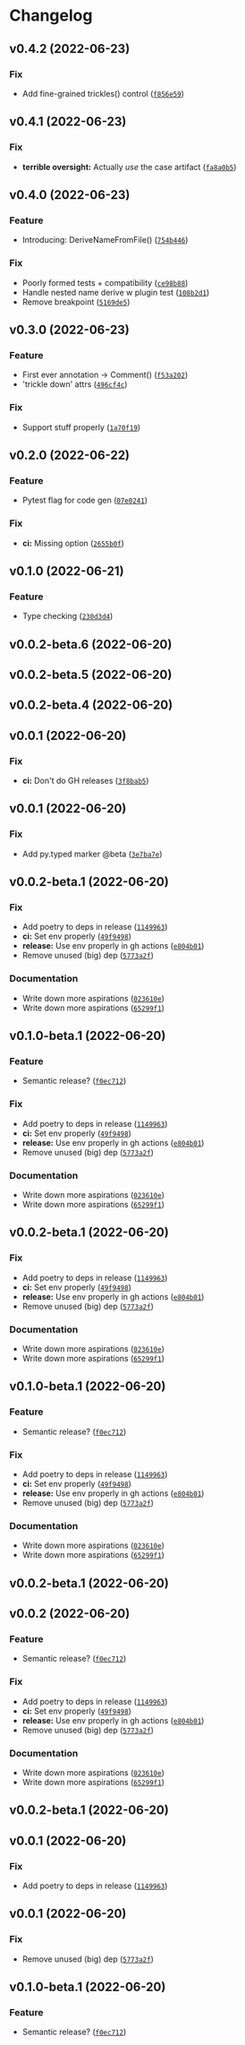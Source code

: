 # Changelog

<!--next-version-placeholder-->

## v0.4.2 (2022-06-23)
### Fix
* Add fine-grained trickles() control ([`f856e59`](https://github.com/ainsleymcgrath/pytest-embrace/commit/f856e59d2724fbc9d5cdd5e4b7e5fbdcb5ff5447))

## v0.4.1 (2022-06-23)
### Fix
* **terrible oversight:** Actually _use_ the case artifact ([`fa8a0b5`](https://github.com/ainsleymcgrath/pytest-embrace/commit/fa8a0b5ece0a7232155ca3ee7958105c183f90fe))

## v0.4.0 (2022-06-23)
### Feature
* Introducing: DeriveNameFromFile() ([`754b446`](https://github.com/ainsleymcgrath/pytest-embrace/commit/754b44607ac012fb66bffe19aa73951432656164))

### Fix
* Poorly formed tests + compatibility ([`ce98b88`](https://github.com/ainsleymcgrath/pytest-embrace/commit/ce98b88820f81d04d119080c055e1b28677bf3c8))
* Handle nested name derive w plugin test ([`108b2d1`](https://github.com/ainsleymcgrath/pytest-embrace/commit/108b2d1dd7e5ff903f2c4a580859c938e0e53b80))
* Remove breakpoint ([`5169de5`](https://github.com/ainsleymcgrath/pytest-embrace/commit/5169de502da3af786ea037a754526000f1f9f68b))

## v0.3.0 (2022-06-23)
### Feature
* First ever annotation -> Comment() ([`f53a202`](https://github.com/ainsleymcgrath/pytest-embrace/commit/f53a202124e037761a027522f8acca07db2741c6))
* 'trickle down' attrs ([`496cf4c`](https://github.com/ainsleymcgrath/pytest-embrace/commit/496cf4c8a8883252cc02fd0e5e41b73356579d28))

### Fix
* Support stuff properly ([`1a70f19`](https://github.com/ainsleymcgrath/pytest-embrace/commit/1a70f191c9f1e713f5bdea6e311e74d4998b0930))

## v0.2.0 (2022-06-22)
### Feature
* Pytest flag for code gen ([`07e0241`](https://github.com/ainsleymcgrath/pytest-embrace/commit/07e0241a184fd15eb1b73ab4fae1576493bd2a53))

### Fix
* **ci:** Missing option ([`2655b0f`](https://github.com/ainsleymcgrath/pytest-embrace/commit/2655b0f314d92dc07af74be02181b6ffd91cb6ed))

## v0.1.0 (2022-06-21)
### Feature
* Type checking ([`230d3d4`](https://github.com/ainsleymcgrath/pytest-embrace/commit/230d3d4302189c50234bab92ce0bfc0904159ddb))

## v0.0.2-beta.6 (2022-06-20)


## v0.0.2-beta.5 (2022-06-20)


## v0.0.2-beta.4 (2022-06-20)


## v0.0.1 (2022-06-20)
### Fix
* **ci:** Don't do GH releases ([`3f8bab5`](https://github.com/ainsleymcgrath/pytest-embrace/commit/3f8bab5aaf763e6ab9a0b6a6b7ac9be7470e37f6))

## v0.0.1 (2022-06-20)
### Fix
* Add py.typed marker @beta ([`3e7ba7e`](https://github.com/ainsleymcgrath/pytest-embrace/commit/3e7ba7e0b1183aa8c3ed903b8f534b38111226a6))

## v0.0.2-beta.1 (2022-06-20)
### Fix
* Add poetry to deps in release ([`1149963`](https://github.com/ainsleymcgrath/pytest-embrace/commit/114996333439810d8c3837a8c3f987c61ae39b96))
* **ci:** Set env properly ([`49f9498`](https://github.com/ainsleymcgrath/pytest-embrace/commit/49f9498bf13de4b59f9b419a15aa5e54dbb38511))
* **release:** Use env properly in gh actions ([`e804b01`](https://github.com/ainsleymcgrath/pytest-embrace/commit/e804b0174ad4d2be6bb5f458a9e01497207ca8d1))
* Remove unused (big) dep ([`5773a2f`](https://github.com/ainsleymcgrath/pytest-embrace/commit/5773a2ff650c585e4ab320f5e7b1386224bb4e0b))

### Documentation
* Write down more aspirations ([`023610e`](https://github.com/ainsleymcgrath/pytest-embrace/commit/023610ea274f97f34730162df2b3f51bbc9d7798))
* Write down more aspirations ([`65299f1`](https://github.com/ainsleymcgrath/pytest-embrace/commit/65299f16c0cf098fb37d16129d28b2fe49fc7974))

## v0.1.0-beta.1 (2022-06-20)
### Feature
* Semantic release? ([`f0ec712`](https://github.com/ainsleymcgrath/pytest-embrace/commit/f0ec7129d89885df404eec8cb474ad4d7d2d7790))

### Fix
* Add poetry to deps in release ([`1149963`](https://github.com/ainsleymcgrath/pytest-embrace/commit/114996333439810d8c3837a8c3f987c61ae39b96))
* **ci:** Set env properly ([`49f9498`](https://github.com/ainsleymcgrath/pytest-embrace/commit/49f9498bf13de4b59f9b419a15aa5e54dbb38511))
* **release:** Use env properly in gh actions ([`e804b01`](https://github.com/ainsleymcgrath/pytest-embrace/commit/e804b0174ad4d2be6bb5f458a9e01497207ca8d1))
* Remove unused (big) dep ([`5773a2f`](https://github.com/ainsleymcgrath/pytest-embrace/commit/5773a2ff650c585e4ab320f5e7b1386224bb4e0b))

### Documentation
* Write down more aspirations ([`023610e`](https://github.com/ainsleymcgrath/pytest-embrace/commit/023610ea274f97f34730162df2b3f51bbc9d7798))
* Write down more aspirations ([`65299f1`](https://github.com/ainsleymcgrath/pytest-embrace/commit/65299f16c0cf098fb37d16129d28b2fe49fc7974))

## v0.0.2-beta.1 (2022-06-20)
### Fix
* Add poetry to deps in release ([`1149963`](https://github.com/ainsleymcgrath/pytest-embrace/commit/114996333439810d8c3837a8c3f987c61ae39b96))
* **ci:** Set env properly ([`49f9498`](https://github.com/ainsleymcgrath/pytest-embrace/commit/49f9498bf13de4b59f9b419a15aa5e54dbb38511))
* **release:** Use env properly in gh actions ([`e804b01`](https://github.com/ainsleymcgrath/pytest-embrace/commit/e804b0174ad4d2be6bb5f458a9e01497207ca8d1))
* Remove unused (big) dep ([`5773a2f`](https://github.com/ainsleymcgrath/pytest-embrace/commit/5773a2ff650c585e4ab320f5e7b1386224bb4e0b))

### Documentation
* Write down more aspirations ([`023610e`](https://github.com/ainsleymcgrath/pytest-embrace/commit/023610ea274f97f34730162df2b3f51bbc9d7798))
* Write down more aspirations ([`65299f1`](https://github.com/ainsleymcgrath/pytest-embrace/commit/65299f16c0cf098fb37d16129d28b2fe49fc7974))

## v0.1.0-beta.1 (2022-06-20)
### Feature
* Semantic release? ([`f0ec712`](https://github.com/ainsleymcgrath/pytest-embrace/commit/f0ec7129d89885df404eec8cb474ad4d7d2d7790))

### Fix
* Add poetry to deps in release ([`1149963`](https://github.com/ainsleymcgrath/pytest-embrace/commit/114996333439810d8c3837a8c3f987c61ae39b96))
* **ci:** Set env properly ([`49f9498`](https://github.com/ainsleymcgrath/pytest-embrace/commit/49f9498bf13de4b59f9b419a15aa5e54dbb38511))
* **release:** Use env properly in gh actions ([`e804b01`](https://github.com/ainsleymcgrath/pytest-embrace/commit/e804b0174ad4d2be6bb5f458a9e01497207ca8d1))
* Remove unused (big) dep ([`5773a2f`](https://github.com/ainsleymcgrath/pytest-embrace/commit/5773a2ff650c585e4ab320f5e7b1386224bb4e0b))

### Documentation
* Write down more aspirations ([`023610e`](https://github.com/ainsleymcgrath/pytest-embrace/commit/023610ea274f97f34730162df2b3f51bbc9d7798))
* Write down more aspirations ([`65299f1`](https://github.com/ainsleymcgrath/pytest-embrace/commit/65299f16c0cf098fb37d16129d28b2fe49fc7974))

## v0.0.2-beta.1 (2022-06-20)


## v0.0.2 (2022-06-20)
### Feature
* Semantic release? ([`f0ec712`](https://github.com/ainsleymcgrath/pytest-embrace/commit/f0ec7129d89885df404eec8cb474ad4d7d2d7790))

### Fix
* Add poetry to deps in release ([`1149963`](https://github.com/ainsleymcgrath/pytest-embrace/commit/114996333439810d8c3837a8c3f987c61ae39b96))
* **ci:** Set env properly ([`49f9498`](https://github.com/ainsleymcgrath/pytest-embrace/commit/49f9498bf13de4b59f9b419a15aa5e54dbb38511))
* **release:** Use env properly in gh actions ([`e804b01`](https://github.com/ainsleymcgrath/pytest-embrace/commit/e804b0174ad4d2be6bb5f458a9e01497207ca8d1))
* Remove unused (big) dep ([`5773a2f`](https://github.com/ainsleymcgrath/pytest-embrace/commit/5773a2ff650c585e4ab320f5e7b1386224bb4e0b))

### Documentation
* Write down more aspirations ([`023610e`](https://github.com/ainsleymcgrath/pytest-embrace/commit/023610ea274f97f34730162df2b3f51bbc9d7798))
* Write down more aspirations ([`65299f1`](https://github.com/ainsleymcgrath/pytest-embrace/commit/65299f16c0cf098fb37d16129d28b2fe49fc7974))

## v0.0.2-beta.1 (2022-06-20)


## v0.0.1 (2022-06-20)
### Fix
* Add poetry to deps in release ([`1149963`](https://github.com/ainsleymcgrath/pytest-embrace/commit/114996333439810d8c3837a8c3f987c61ae39b96))

## v0.0.1 (2022-06-20)
### Fix
* Remove unused (big) dep ([`5773a2f`](https://github.com/ainsleymcgrath/pytest-embrace/commit/5773a2ff650c585e4ab320f5e7b1386224bb4e0b))

## v0.1.0-beta.1 (2022-06-20)
### Feature
* Semantic release? ([`f0ec712`](https://github.com/ainsleymcgrath/pytest-embrace/commit/f0ec7129d89885df404eec8cb474ad4d7d2d7790))
